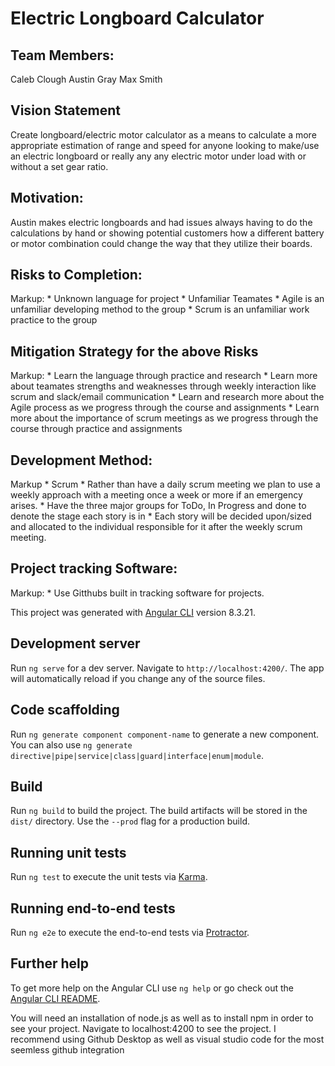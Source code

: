 # Electric Longboard Calculator
## Team Members:
Caleb Clough
Austin Gray
Max Smith


## Vision Statement
Create longboard/electric motor calculator as a means to calculate a more appropriate estimation of range and speed for anyone looking to make/use an electric longboard or really any any electric motor under load with or without a set gear ratio.

## Motivation:
Austin makes electric longboards and had issues always having to do the calculations by hand or showing potential customers how a different battery or motor combination could change the way that they utilize their boards.

## Risks to Completion:
Markup: * Unknown language for project
        * Unfamiliar Teamates
        * Agile is an unfamiliar developing method to the group
        * Scrum is an unfamiliar work practice to the group

## Mitigation Strategy for the above Risks
Markup: * Learn the language through practice and research
        * Learn more about teamates strengths and weaknesses through weekly interaction like scrum and slack/email communication
        * Learn and research more about the Agile process as we progress through the course and assignments
        * Learn more about the importance of scrum meetings as we progress through the course through practice and assignments
        
 ## Development Method:
 Markup * Scrum
        * Rather than have a daily scrum meeting we plan to use a weekly approach with a meeting once a week or more if an emergency arises.
        * Have the three major groups for ToDo, In Progress and done to denote the stage each story is in
        * Each story will be decided upon/sized and allocated to the individual responsible for it after the weekly scrum meeting.
        
 ## Project tracking Software:
 Markup: * Use Gitthubs built in tracking software for projects.
 
  
 
 
This project was generated with [Angular CLI](https://github.com/angular/angular-cli) version 8.3.21.

## Development server

Run `ng serve` for a dev server. Navigate to `http://localhost:4200/`. The app will automatically reload if you change any of the source files.

## Code scaffolding

Run `ng generate component component-name` to generate a new component. You can also use `ng generate directive|pipe|service|class|guard|interface|enum|module`.

## Build

Run `ng build` to build the project. The build artifacts will be stored in the `dist/` directory. Use the `--prod` flag for a production build.

## Running unit tests

Run `ng test` to execute the unit tests via [Karma](https://karma-runner.github.io).

## Running end-to-end tests

Run `ng e2e` to execute the end-to-end tests via [Protractor](http://www.protractortest.org/).

## Further help

To get more help on the Angular CLI use `ng help` or go check out the [Angular CLI README](https://github.com/angular/angular-cli/blob/master/README.md).

You will need an installation of node.js as well as to install npm in order to see your project. Navigate to localhost:4200 to see the project. 
I recommend using Github Desktop as well as visual studio code for the most seemless github integration
